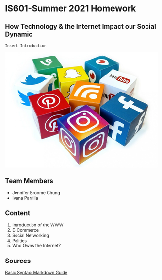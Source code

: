 # IS601-Summer 2021 Homework 

## How Technology & the Internet Impact our Social Dynamic 
    Insert Introduction 

![social-platform1](/social-platforms.jpg "social-platform2")

## Team Members
 * Jennifer Broome Chung
 * Ivana Parrilla

## Content
1. Introduction of the WWW
2. E-Commerce
3. Social Networking
4. Politics 
7. Who Owns the Internet?


## Sources
[Basic Syntax: Markdown Guide](https://www.markdownguide.org/basic-syntax/#overview)
